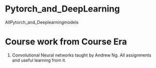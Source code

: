 # Pytorch_and_DeepLearning
 AllPytorch_and_Deeplearningmodels
 
 # Course work from Course Era
 1) Convolutional Neural networks taught by Andrew Ng. All assignments and useful learning from it. 
